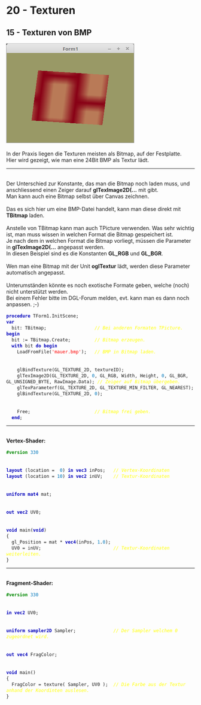 <html>
    <b><h1>20 - Texturen</h1></b>
    <b><h2>15 - Texturen von BMP</h2></b>
<img src="image.png" alt="Selfhtml"><br><br>
In der Praxis liegen die Texturen meisten als Bitmap, auf der Festplatte.<br>
Hier wird gezeigt, wie man eine 24Bit BMP als Textur lädt.<br>
<hr><br>
Der Unterschied zur Konstante, das man die Bitmap noch laden muss, und anschliessend einen Zeiger darauf <b>glTexImage2D(...</b> mit gibt.<br>
Man kann auch eine Bitmap selbst über Canvas zeichnen.<br>
<br>
Das es sich hier um eine BMP-Datei handelt, kann man diese direkt mit <b>TBitmap</b> laden.<br>
<br>
Anstelle von TBitmap kann man auch TPicture verwenden. Was sehr wichtig ist, man muss wissen in welchen Format die Bitmap gespeichert ist.<br>
Je nach dem in welchen Format die Bitmap vorliegt, müssen die Parameter in <b>glTexImage2D(...</b> angepasst werden.<br>
In diesen Beispiel sind es die Konstanten <b>GL_RGB</b> und <b>GL_BGR</b>.<br>
<br>
Wen man eine Bitmap mit der Unit <b>oglTextur</b> lädt, werden diese Parameter automatisch angepasst.<br>
<br>
Unterumständen könnte es noch exotische Formate geben, welche (noch) nicht unterstützt werden.<br>
Bei einem Fehler bitte im DGL-Forum melden, evt. kann man es dann noch anpassen. ;-)<br>
<pre><code><b><font color="0000BB">procedure</font></b> TForm1.InitScene;
<b><font color="0000BB">var</font></b>
  bit: TBitmap;                  <i><font color="#FFFF00">// Bei anderen Formaten TPicture.</font></i>
<b><font color="0000BB">begin</font></b>
  bit := TBitmap.Create;         <i><font color="#FFFF00">// Bitmap erzeugen.</font></i>
  <b><font color="0000BB">with</font></b> bit <b><font color="0000BB">do</font></b> <b><font color="0000BB">begin</font></b>
    LoadFromFile(<font color="#FF0000">'mauer.bmp'</font>);   <i><font color="#FFFF00">// BMP in Bitmap laden.</font></i>
<br>
    glBindTexture(GL_TEXTURE_2D, textureID);
    glTexImage2D(GL_TEXTURE_2D, <font color="#0077BB">0</font>, GL_RGB, Width, Height, <font color="#0077BB">0</font>, GL_BGR, GL_UNSIGNED_BYTE, RawImage.Data); <i><font color="#FFFF00">// Zeiger auf Bitmap übergeben.</font></i>
    glTexParameterf(GL_TEXTURE_2D, GL_TEXTURE_MIN_FILTER, GL_NEAREST);
    glBindTexture(GL_TEXTURE_2D, <font color="#0077BB">0</font>);
<br>
    Free;                        <i><font color="#FFFF00">// Bitmap frei geben.</font></i>
  <b><font color="0000BB">end</font></b>;</code></pre>
<hr><br>
<b>Vertex-Shader:</b><br>
<pre><code><b><font color="#008800">#version</font></b> <font color="#0077BB">330</font>
<br>
<b><font color="0000BB">layout</font></b> (location =  <font color="#0077BB">0</font>) <b><font color="0000BB">in</font></b> <b><font color="0000BB">vec3</font></b> inPos;   <i><font color="#FFFF00">// Vertex-Koordinaten</font></i>
<b><font color="0000BB">layout</font></b> (location = <font color="#0077BB">10</font>) <b><font color="0000BB">in</font></b> <b><font color="0000BB">vec2</font></b> inUV;    <i><font color="#FFFF00">// Textur-Koordinaten</font></i>
<br>
<b><font color="0000BB">uniform</font></b> <b><font color="0000BB">mat4</font></b> mat;
<br>
<b><font color="0000BB">out</font></b> <b><font color="0000BB">vec2</font></b> UV0;
<br>
<b><font color="0000BB">void</font></b> main(<b><font color="0000BB">void</font></b>)
{
  gl_Position = mat * <b><font color="0000BB">vec4</font></b>(inPos, <font color="#0077BB">1</font>.<font color="#0077BB">0</font>);
  UV0 = inUV;                           <i><font color="#FFFF00">// Textur-Koordinaten weiterleiten.</font></i>
}
</code></pre>
<hr><br>
<b>Fragment-Shader:</b><br>
<pre><code><b><font color="#008800">#version</font></b> <font color="#0077BB">330</font>
<br>
<b><font color="0000BB">in</font></b> <b><font color="0000BB">vec2</font></b> UV0;
<br>
<b><font color="0000BB">uniform</font></b> <b><font color="0000BB">sampler2D</font></b> Sampler;              <i><font color="#FFFF00">// Der Sampler welchem 0 zugeordnet wird.</font></i>
<br>
<b><font color="0000BB">out</font></b> <b><font color="0000BB">vec4</font></b> FragColor;
<br>
<b><font color="0000BB">void</font></b> main()
{
  FragColor = texture( Sampler, UV0 );  <i><font color="#FFFF00">// Die Farbe aus der Textur anhand der Koordinten auslesen.</font></i>
}
</code></pre>
<br>
</html>
